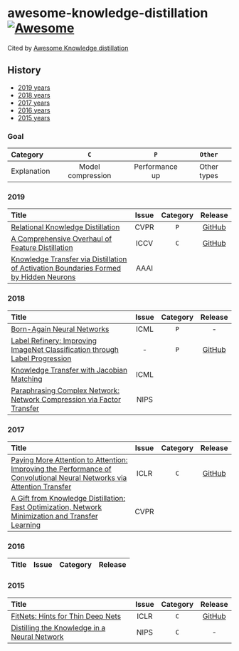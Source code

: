 # awesome-knowledge-distillation [![Awesome](https://awesome.re/badge.svg)](https://awesome.re)

Cited by [Awesome Knowledge distillation](https://github.com/dkozlov/awesome-knowledge-distillation)

## History

- [2019 years](#2019)
- [2018 years](#2018)
- [2017 years](#2017)
- [2016 years](#2016)
- [2015 years](#2015)

### Goal

|  Category |  `C` |  `P`  |  `Other` |
|:------------|:--------------:|:----------------------:|:----------:|
| Explanation | Model compression | Performance up | Other types |

### 2019
|   Title  | Issue | Category | Release |
| :--------| :---: | :-----:  | :-----: |
| [Relational Knowledge Distillation](https://arxiv.org/abs/1904.05068) | CVPR | `P` | [GitHub](https://github.com/lenscloth/RKD) |
| [A Comprehensive Overhaul of Feature Distillation](https://arxiv.org/abs/1904.01866) | ICCV | `C` | [GitHub](https://github.com/clovaai/overhaul-distillation) |
| [Knowledge Transfer via Distillation of Activation Boundaries Formed by Hidden Neurons](https://arxiv.org/abs/1811.03233) | AAAI |  |  |

### 2018
|   Title  | Issue | Category | Release |
| :--------| :---: | :-----:  | :-----: |
| [Born-Again Neural Networks](https://arxiv.org/abs/1805.04770) | ICML | `P` | - |
| [Label Refinery: Improving ImageNet Classification through Label Progression](https://arxiv.org/abs/1805.02641) | - | `P` | [GitHub](https://github.com/hessamb/label-refinery) |
| [Knowledge Transfer with Jacobian Matching](https://arxiv.org/abs/1803.00443) | ICML |  |  |
| [Paraphrasing Complex Network: Network Compression via Factor Transfer](https://papers.nips.cc/paper/7541-paraphrasing-complex-network-network-compression-via-factor-transfer) | NIPS |  |  |



### 2017
|   Title  | Issue | Category | Release |
| :--------| :---: | :-----:  | :-----: |
| [Paying More Attention to Attention: Improving the Performance of Convolutional Neural Networks via Attention Transfer](https://arxiv.org/abs/1612.03928) | ICLR | `C` | [GitHub](https://github.com/szagoruyko/attention-transfer) |
| [A Gift from Knowledge Distillation: Fast Optimization, Network Minimization and Transfer Learning](http://openaccess.thecvf.com/content_cvpr_2017/papers/Yim_A_Gift_From_CVPR_2017_paper.pdf) | CVPR |  |  |

### 2016
|   Title  | Issue | Category | Release |
| :--------| :---: | :-----:  | :-----: |

### 2015
|   Title  | Issue | Category | Release |
| :--------| :---: | :-----:  | :-----: |
| [FitNets: Hints for Thin Deep Nets](https://arxiv.org/abs/1412.6550) | ICLR | `C` | [GitHub](https://github.com/adri-romsor/FitNets/tree/master/costs) |
| [Distilling the Knowledge in a Neural Network](https://arxiv.org/abs/1503.02531) | NIPS | `C` | - |
